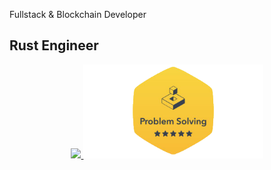 
Fullstack & Blockchain Developer 

## Rust Engineer 

<div id='profile-them' class='display: flex; flex-wrap: wrap; justify-content: center; align-items: center' align='center'>
  <a target="_blank" href="https://github.com/solthereum/hackerrank_rust">
    <img height="120px" src="https://github-readme-stats.vercel.app/api/pin/?username=solthereum&repo=hackerrank_rust&show_owner=true" />
  </a>

  <a target="_blank" href='https://www.hackerrank.com/profile/ethics_water'>
    <img height="150px" src='./assets/hackerrank-problem-solving.png' />
  </a>
</div>
